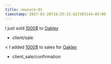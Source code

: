 ```yaml
---
title: newsale-01
timestamp: 2017-02-20T16:25:15.617393144-05:00
---
```


I just sold [1000$](amount_of_money) to [Oakley](company_name)
* client/sale

< I added [1000$](amount_of_money) to sales for [Oakley](company_name)
* client_sale/confirmation
